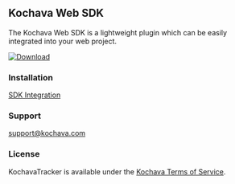## Kochava Web SDK
The Kochava Web SDK is a lightweight plugin which can be easily integrated into your web project.

[![Download](https://img.shields.io/github/v/release/Kochava/web-sdk-releases?include_prereleases&sort=semver)](https://www.npmjs.com/package/kochava)

### Installation
[SDK Integration](https://support.kochava.com/web-sdk-integration/)

### Support
support@kochava.com

### License
KochavaTracker is available under the [Kochava Terms of Service](https://www.kochava.com/terms-of-service/).
